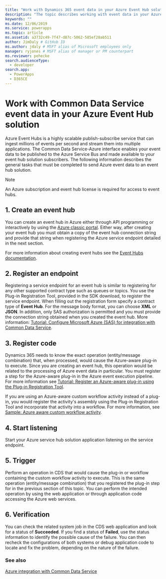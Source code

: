 ```yaml
---
title: "Work with Dynamics 365 event data in your Azure Event Hub solution (Common Data Service) | Microsoft Docs"
description: "The topic describes working with event data in your Azure Event Hub solution."
keywords: ""
ms.date: 12/06/2019
ms.service: powerapps
ms.topic: article
ms.assetid: a3732c49-7f47-d87c-5062-585ef28ab511
author: JimDaly # GitHub ID
ms.author: jdaly # MSFT alias of Microsoft employees only
manager: ryjones # MSFT alias of manager or PM counterpart
ms.reviewer: pehecke
search.audienceType: 
  - developer
search.app: 
  - PowerApps
  - D365CE
---
```


# Work with Common Data Service event data in your Azure Event Hub solution

Azure Event Hubs is a highly scalable publish-subscribe service that can ingest millions of events per second and stream them into multiple applications. The Common Data Service-Azure interface enables your event data to be published to the Azure Service Bus and made available to your event hub solution subscribers. The following information describes the general  tasks that must be completed to send Azure event data to an event hub solution.  
  
> [!NOTE]
> An Azure subscription and event hub license is required for access to event hubs.
  
## 1. Create an event hub

You can create an event hub in Azure either through API programming  or interactively by using the [Azure classic portal](https://manage.windowsazure.com). Either way, after creating your event hub you must obtain a copy of the event hub connection string and provide that string when registering the Azure service endpoint detailed in the next section.  

For more information about creating event hubs see the [Event Hubs documentation](https://azure.microsoft.com/documentation/services/event-hubs/).  
  
## 2. Register an endpoint

Registering a service endpoint for an event hub is similar to registering for any other supported contract type such as queues or topics. You use the Plug-in Registration Tool, provided in the SDK download, to register the service endpoint.  When filling out the registration form specify a contract type of **Event Hub**. For the message body format, you can choose **XML** or **JSON**. In addition, only SAS authorization is permitted and you must provide the connection string obtained when you created the event hub. More information: [Tutorial: Configure Microsoft Azure (SAS) for integration with Common Data Service](walkthrough-configure-azure-sas-integration.md).  
  
## 3. Register code

Dynamics 365 needs to know the exact operation (entity/message combination) that, when processed, would cause the Azure-aware plug-in to execute. Since you are creating an event hub, this operation would be related to the processing of Azure event data in particular. You must register a step for the Azure-aware plug-in in the Azure event execution pipeline.  For more information see  [Tutorial: Register an Azure-aware plug-in using the Plug-in Registration Tool](walkthrough-register-azure-aware-plug-in-using-plug-in-registration-tool.md).  

If you are using an Azure-aware custom workflow activity instead of a plug-in, you would register the activity's assembly using the Plug-in Registration Tool and incorporate that activity into a workflow. For more information, see [Sample: Azure aware custom workflow activity](/dynamics365/customer-engagement/developer/sample-azure-aware-custom-workflow-activity).
  
## 4. Start listening

Start your Azure service hub solution application listening on the service endpoint.  
  
## 5. Trigger

Perform an operation in CDS that would cause the plug-in or workflow containing the custom workflow activity to execute. This is the same operation (entity/message combination) that you registered the plug-in step for in the previous section of this topic. You can perform the intended operation by using the web application or through application code accessing the Azure web services.  
  
## 6. Verification

You can check the related system job in the CDS web application and look for a status of **Succeeded**. If you find a status of **Failed**, use the status information to identify the possible cause of the failure. You can then recheck the configurations of both systems or debug application code to locate and fix the problem, depending on the nature of the failure.  
  
### See also 

 [Azure integration with Common Data Service](azure-integration.md)
